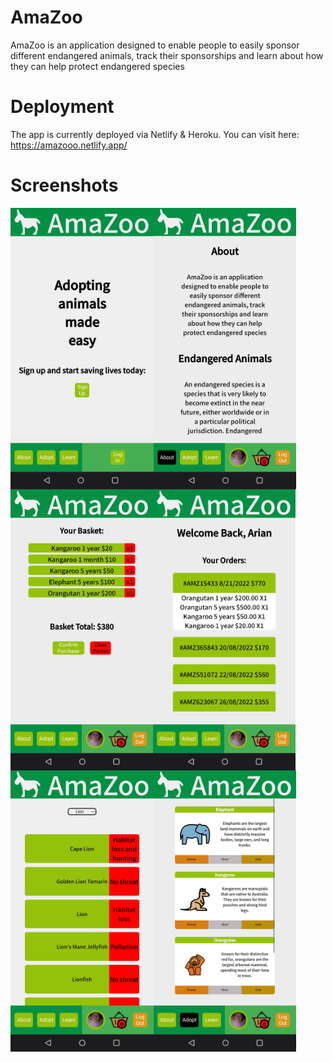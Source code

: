 # AmaZoo

AmaZoo is an application designed to enable people to easily sponsor different endangered animals, track their sponsorships and learn about how they can help protect endangered species

# Deployment

The app is currently deployed via Netlify & Heroku.
You can visit here: https://amazooo.netlify.app/

# Screenshots

<div>
<img src="https://github.com/Dinomouse/AmaZoo/blob/main/IMG_20220826_180132.jpg" align="left" height="450px"></img>
<img src="https://github.com/Dinomouse/AmaZoo/blob/main/IMG_20220826_175121.jpg" align="left" height="450px"></img>
<img src="https://github.com/Dinomouse/AmaZoo/blob/main/IMG_20220826_175032.jpg" align="left" height="450px"></img>
<img src="https://github.com/Dinomouse/AmaZoo/blob/main/IMG_20220826_175049.jpg" align="left" height="450px"></img>
<img src="https://github.com/Dinomouse/AmaZoo/blob/main/IMG_20220826_175057.jpg" align="center" height="450px"></img>
<img src="https://github.com/Dinomouse/AmaZoo/blob/main/Screenshot_2022-08-26-19-20-41-54_40deb401b9ffe8e1df2f1cc5ba480b12.jpg" align="left" height="450px"></img>
</div>


